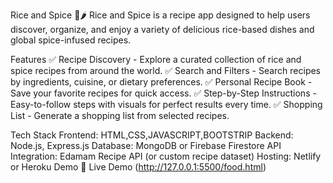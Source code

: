 Rice and Spice 🍚🌶️
Rice and Spice is a recipe app designed to help users discover, organize, and enjoy a variety of delicious rice-based dishes and global spice-infused recipes.

Features
✅ Recipe Discovery - Explore a curated collection of rice and spice recipes from around the world.
✅ Search and Filters - Search recipes by ingredients, cuisine, or dietary preferences.
✅ Personal Recipe Book - Save your favorite recipes for quick access.
✅ Step-by-Step Instructions - Easy-to-follow steps with visuals for perfect results every time.
✅ Shopping List - Generate a shopping list from selected recipes.

Tech Stack
Frontend: HTML,CSS,JAVASCRIPT,BOOTSTRIP
Backend: Node.js, Express.js
Database: MongoDB or Firebase Firestore
API Integration: Edamam Recipe API (or custom recipe dataset)
Hosting: Netlify or Heroku
Demo
🚀 Live Demo (http://127.0.0.1:5500/food.html)
